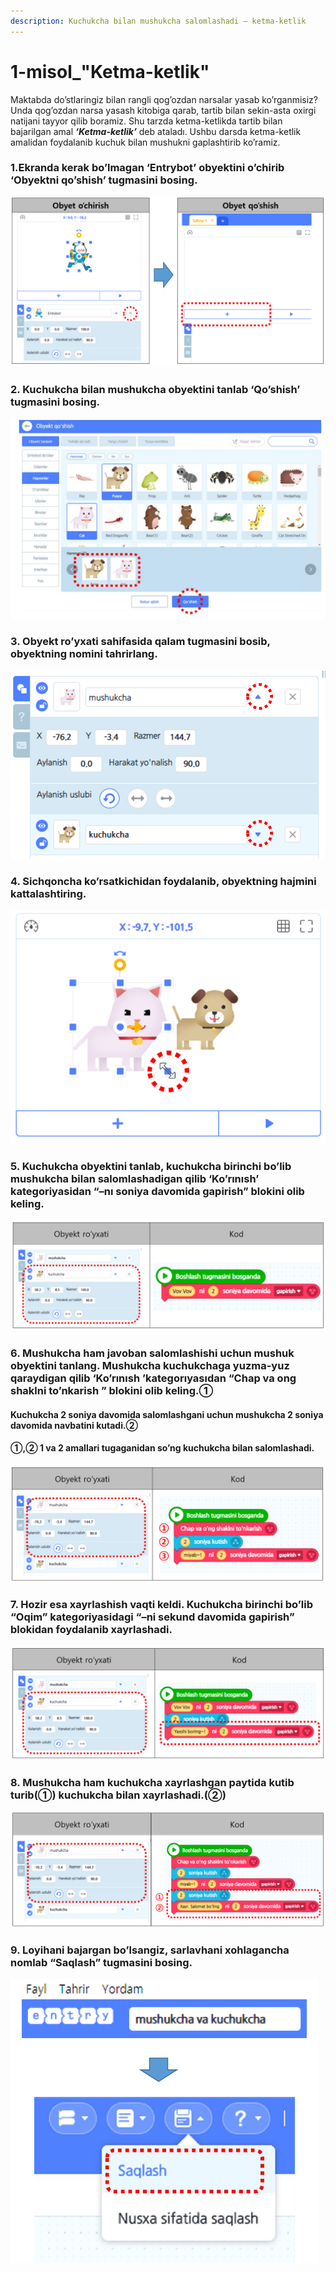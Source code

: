```yaml
---
description: Kuchukcha bilan mushukcha salomlashadi – ketma-ketlik
---
```


# 1-misol\_"Ketma-ketlik"

Maktabda do’stlaringiz bilan rangli qog’ozdan narsalar yasab ko’rganmisiz? Unda qog’ozdan narsa yasash kitobiga qarab, tartib bilan sekin-asta oxirgi natijani tayyor qilib boramiz. Shu tarzda ketma-ketlikda tartib bilan bajarilgan amal _**‘Ketma-ketlik’**_ deb ataladı. Ushbu darsda ketma-ketlik amalidan foydalanib kuchuk bilan mushukni gaplashtirib ko’ramiz.

### 1.Ekranda kerak bo’lmagan ‘Entrybot’ obyektini o’chirib ‘Obyektni qo’shish’ tugmasini bosing.

![](.gitbook/assets/001_001.png)

### 2. Kuchukcha bilan mushukcha obyektini tanlab ‘Qo’shish’ tugmasini bosing.

![](.gitbook/assets/001_002.png)

### 3. Obyekt ro’yxati sahifasida qalam tugmasini bosib, obyektning nomini tahrirlang.

![](.gitbook/assets/001_003.png)

### 4. Sichqoncha ko’rsatkichidan foydalanib, obyektning hajmini kattalashtiring.

![](.gitbook/assets/001_004.png)

### 5. Kuchukcha obyektini tanlab, kuchukcha birinchi bo’lib mushukcha bilan salomlashadigan qilib ‘Ko’rınısh’ kategoriyasidan “–nı soniya davomida gapirish” blokini olib keling. 

![](.gitbook/assets/001_006.png)

### 6. Mushukcha ham javoban salomlashishi uchun mushuk obyektini tanlang. Mushukcha kuchukchaga yuzma-yuz qaraydigan qilib ‘Ko’rınısh ’kategorıyasıdan “Chap va ong shaklni to’nkarish ” blokini olib keling.①

#### Kuchukcha 2 soniya davomida salomlashgani uchun mushukcha 2 soniya davomida navbatini kutadi.②

#### ①,② 1 va 2 amallari tugaganidan so’ng kuchukcha bilan salomlashadi. 

![](.gitbook/assets/001_007.png)

### 7. Hozir esa xayrlashish vaqti keldi. Kuchukcha birinchi bo’lib “Oqim” kategoriyasidagi “–ni sekund davomida gapirish” blokidan foydalanib xayrlashadi.

![](.gitbook/assets/001_008.png)

### 8. Mushukcha ham kuchukcha xayrlashgan paytida kutib turib\(①\) kuchukcha bilan xayrlashadi.\(②\)

![](.gitbook/assets/001_009.png)

### 9. Loyihani bajargan bo’lsangiz, sarlavhani xohlagancha nomlab “Saqlash” tugmasini bosing.

![](.gitbook/assets/001_010.png)



